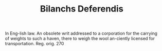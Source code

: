 ---
title: Bilanchs Deferendis
letter: B
permalink: "/definitions/bilanchs-deferendis.html"
body: In Eng-lish law. An obsolete writ addressed to a corporation for the carrying
  of weights to such a haven, there to weigh the wool an-ciently licensed for transportation.
  Reg. orig. 270
published_at: '2018-07-07'
layout: post
---